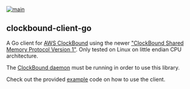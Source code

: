 [![main](https://github.com/flowerinthenight/clockbound-client-go/actions/workflows/main.yml/badge.svg)](https://github.com/flowerinthenight/clockbound-client-go/actions/workflows/main.yml)

## clockbound-client-go

A Go client for [AWS ClockBound](https://github.com/aws/clock-bound) using the newer ["ClockBound Shared Memory Protocol Version 1"](https://github.com/aws/clock-bound/blob/main/docs/PROTOCOL.md#clockbound-shared-memory-protocol-version-1). Only tested on Linux on little endian CPU architecture.

The [ClockBound daemon](https://github.com/aws/clock-bound/tree/main/clock-bound-d) must be running in order to use this library.

Check out the provided [example](./examples/main.go) code on how to use the client.
